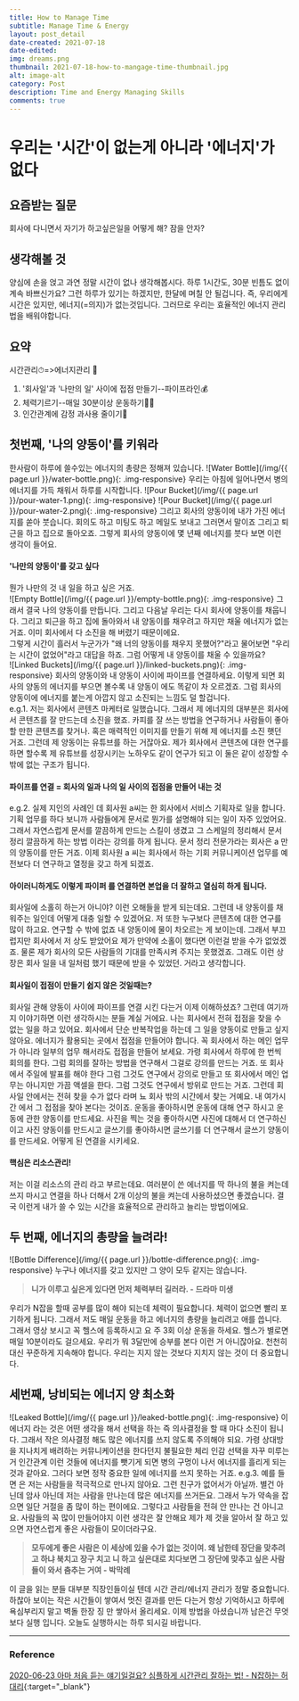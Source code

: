 ```yaml
---
title: How to Manage Time
subtitle: Manage Time & Energy
layout: post_detail
date-created: 2021-07-18
date-edited: 
img: dreams.png
thumbnail: 2021-07-18-how-to-mangage-time-thumbnail.jpg
alt: image-alt
category: Post
description: Time and Energy Managing Skills
comments: true
---
```


# 우리는 '시간'이 없는게 아니라 '에너지'가 없다

## 요즘받는 질문
회사에 다니면서 자기가 하고싶은일을 어떻게 해? 잠을 안자?

## 생각해볼 것
양심에 손을 얹고 과연 정말 시간이 없나 생각해봅시다. 하루 1시간도, 30분 빈틈도 없이 계속 바쁘신가요? 그런 하루가 있기는 하겠지만, 한달에 며칠 안 될겁니다. 즉, 우리에게 시간은 있지만, 에너지\(=의지\)가 없는것입니다. 그러므로 우리는 효율적인 에너지 관리법을 배워야합니다.

## 요약
시간관리⏱=>에너지관리 💪

1. '회사일'과 '나만의 일' 사이에 접점 만들기--파이프라인💰
2. 체력기르기--매일 30분이상 운동하기🏃‍♀️
3. 인간관계에 감정 과사용 줄이기🚥

## 첫번째, '나의 양동이'를 키워라
한사람이 하루에 쓸수있는 에너지의 총량은 정해져 있습니다.
![Water Bottle](/img/{{ page.url }}/water-bottle.png){: .img-responsive}
우리는 아침에 일어나면서 병의 에너지를 가득 채워서 하루를 시작합니다.
![Pour Bucket](/img/{{ page.url }}/pour-water-1.png){: .img-responsive}
![Pour Bucket](/img/{{ page.url }}/pour-water-2.png){: .img-responsive}
그리고 회사의 양동이에 내가 가진 에너지를 쏟아 붓습니다.
회의도 하고 미팅도 하고 메일도 보내고 그러면서 말이죠 그리고 퇴근을 하고 집으로 돌아오죠. 그렇게 회사의 양동이에 몇 년째 에너지를 붓다 보면 이런 생각이 들어요.  

#### '나만의 양동이'를 갖고 싶다

뭔가 나만의 것 내 일을 하고 싶은 거죠.  
![Empty Bottle](/img/{{ page.url }}/empty-bottle.png){: .img-responsive}
그래서 결국 나의 양동이를 만듭니다. 그리고 다음날 우리는 다시 회사에 양동이를 채웁니다. 그리고 퇴근을 하고 집에 돌아와서 내 양동이를 채우려고 하지만 채울 에너지가 없는 거죠. 이미 회사에서 다 소진을 해 버렸기 때문이에요.  
그렇게 시간이 흘러서 누군가가 "왜 너의 양동이를 채우지 못했어?"라고 물어보면 "우리는 시간이 없었어"라고 대답을 하죠. 그럼 어떻게 내 양동이를 채울 수 있을까요?  
![Linked Buckets](/img/{{ page.url }}/linked-buckets.png){: .img-responsive}
회사의 양동이와 내 양동이 사이에 파이프를 연결하세요. 이렇게 되면 회사의 양동의 에너지를 부으면 볼수록 내 양동이 에도 똑같이 차 오르겠죠. 그럼 회사의 양동이에 에너지를 붙는게 아깝지 않고 소진되는 느낌도 덜 할겁니다.  
e.g.1. 저는 회사에서 콘텐츠 마케터로 일했습니다. 그래서 제 에너지의 대부분은 회사에서 콘텐츠를 잘 만드는데 소진을 했죠. 카피를 잘 쓰는 방법을 연구하거나 사람들이 좋아할 만한 콘텐츠를 찾거나. 혹은 매력적인 이미지를 만들기 위해 제 에너지를 소진 햇던 거죠. 그런데 제 양동이는 유튜브를 하는 거잖아요. 제가 회사에서 콘텐츠에 대한 연구를 하면 할수록 제 유튜브를 성장시키는 노하우도 같이 연구가 되고 이 둘은 같이 성장할 수밖에 없는 구조가 됩니다.  

#### 파이프를 연결 = 회사의 일과 나의 일 사이의 접점을 만들어 내는 것

e.g.2. 실제 지인의 사례인 데 회사원 a씨는 한 회사에서 서비스 기획자로 일을 합니다. 기획 업무를 하다 보니까 사람들에게 문서로 뭔가를 설명해야 되는 일이 자주 있었어요. 그래서 자연스럽게 문서를 깔끔하게 만드는 스킬이 생겼고 그 스케일의 정리해서 문서 정리 깔끔하게 하는 방법 이라는 강의를 하게 됩니다. 문서 정리 전문가라는 회사은 a 만 의 양동이를 만든 거죠. 이제 회사원 a 씨는 회사에서 하는 기회 커뮤니케이션 업무를 예전보다 더 연구하고 열정을 갖고 하게 되겠죠.  

#### 아이러니하게도 이렇게 파이퍼 를 연결하면 본업을 더 잘하고 열심히 하게 됩니다.

회사일에 소홀히 하는거 아니야? 이런 오해들을 받게 되는데요. 그런데 내 양동이를 채워주는 일인데 어떻게 대충 일할 수 있겠어요. 저 또한 누구보다 콘텐츠에 대한 연구를 많이 하고요. 연구할 수 밖에 없죠 내 양동이에 물이 차오르는 게 보이는데. 그래서 부끄럽지만 회사에서 저 상도 받았어요 제가 만약에 소홀이 했다면 이런걸 받을 수가 없었겠죠. 물론 제가 회사의 모든 사람들의 기대를 만족시켜 주지는 못했겠죠. 그래도 이런 상장은 회사 일을 내 일처럼 했기 때문에 받을 수 있었던. 거라고 생각합니다.  

#### 회사일이 접점이 만들기 쉽지 않은 것일때는?

회사일 관해 양동이 사이에 파이프를 연결 시킨 다는거 이제 이해하셨죠? 그런데 여기까지 이야기하면 이런 생각하시는 분들 계실 거에요. 나는 회사에서 전혀 접점을 찾을 수 없는 일을 하고 있어요. 회사에서 단순 반복작업을 하는데 그 일을 양동이로 만들고 싶지 않아요. 에너지가 활용되는 곳에서 접점을 만들어야 합니다. 꼭 회사에서 하는 메인 업무가 아니라 일부의 업무 해서라도 접점을 만들어 보세요. 가령 회사에서 하루에 한 번씩 회의를 한다. 그럼 회의를 잘하는 방법을 연구해서 그걸로 강의를 만드는 거죠. 또 회사에서 주일에 발표를 해야 한다 그럼 그것도 연구에서 강의로 만들고 또 회사에서 메인 업무는 아니지만 가끔 액셀을 한다. 그럼 그것도 연구에서 방위로 만드는 거죠. 그런데 회사일 안에서는 전혀 찾을 수가 없다 라며 뇨 회사 밖의 시간에서 찾는 거예요. 내 여가시간 에서 그 접점을 찾아 본다는 것이죠. 운동을 좋아하시면 운동에 대해 연구 하시고 운동에 관한 양동이를 만드세요. 사진을 찍는 것을 좋아하시면 사진에 대해서 더 연구하신 이고 사진 양동이를 만드시고 글쓰기를 좋아하시면 글쓰기를 더 연구해서 글쓰기 양동이를 만드세요. 어떻게 된 연결을 시키세요.  

#### 핵심은 리소스관리!

저는 이걸 리소스의 관리 라고 부르는데요. 여러분이 쓴 에너지를 딱 하나의 불을 켜는데 쓰지 마시고 연결을 하나 더해서 2개 이상의 불을 켜는데 사용하셨으면 좋겠습니다. 결국 이런게 내가 쓸 수 있는 시간을 효율적으로 관리하고 늘리는 방법이에요.

## 두 번째, 에너지의 총량을 늘려라!
![Bottle Difference](/img/{{ page.url }}/bottle-difference.png){: .img-responsive}
누구나 에너지를 갖고 있지만 그 양이 모두 같지는 않습니다.

> **니가 이루고 싶은게 있다면 먼저 체력부터 길러라. - 드라마 미생**

우리가 N잡을 할때 공부를 많이 해야 되는데 체력이 필요합니다. 체력이 없으면 빨리 포기하게 됩니다. 그래서 저도 매일 운동을 하고 에너지의 총량을 늘리려고 애를 씁니다. 그래서 영상 보시고 꼭 헬스에 등록하시고 요 주 3회 이상 운동을 하세요. 헬스가 별로면 매일 10분이라도 걸으세요. 우리가 뭐 3달만에 승부를 본다 이런 거 아니잖아요. 천천히 대신 꾸준하게 지속해야 합니다. 우리는 지지 않는 것보다 지치지 않는 것이 더 중요합니다.

## 세번째, 낭비되는 에너지 양 최소화
![Leaked Bottle](/img/{{ page.url }}/leaked-bottle.png){: .img-responsive}
이 에너지 라는 것은 어떤 생각을 해서 선택을 하는 즉 의사결정을 할 때 마다 소진이 됩니다. 그래서 작은 의사결정 해도 많은 에너지를 쓰지 않도록 주의해야 되요. 가령 상대방을 지나치게 배려하는 커뮤니케이션을 한다던지 불필요한 체리 인감 선택을 자꾸 미루는 거 인간관계 이런 것들에 에너지를 뺏기게 되면 병의 구멍이 나서 에너지를 흘리게 되는 것과 같아요. 그러다 보면 정작 중요한 일에 에너지를 쓰지 못하는 거죠.
e.g.3. 예를 들면 은 저는 사람들을 적극적으로 만나지 않아요. 그런 친구가 없어서가 아닐까. 별건 아닌데 암사 아닌데 저는 사람을 만나는데 많은 에너지를 쓰거든요. 그래서 누가 약속을 잡으면 일단 거절을 좀 많이 하는 편이에요. 그렇다고 사람들을 전혀 안 만나는 건 아니고요. 사람들의 꼭 많이 만들어야지 이런 생각은 잘 안해요 제가 제 것을 알아서 잘 하고 있으면 자연스럽게 좋은 사람들이 모이더라구요.

> **모두에게 좋은 사람은 이 세상에 있을 수가 없는 것이여. 왜 남한테 장단을 맞추려고 하냐 북치고 장구 치고 니 하고 싶은대로 치다보면 그 장단에 맞추고 싶은 사람들이 와서 춤추는 거여  - 박막례**

이 글을 읽는 분들 대부분 직장인들이실 텐데 시간 관리/에너지 관리가 정말 중요합니다. 하찮아 보이는 작은 시간들이 쌓여서 멋진 결과를 만든 다는거 항상 기억하시고 하루에 욕심부리지 말고 벽돌 한장 징 만 쌓아서 올리세요. 이제 방법을 아셨습니까 남은건 무엇보다 실행 입니다. 오늘도 실행하시는 하루 되시길 바랍니다.

---

### Reference
[2020-06-23 아마 처음 듣는 얘기일걸요? 심플하게 시간관리 잘하는 법! - N잡하는 허대리](https://www.youtube.com/watch?v=Tqk6kflCs1U){:target="_blank"}